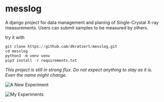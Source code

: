 # messlog
A django project for data management and planing of Single-Crystal X-ray measurements. Users can submit samples to be measured by others.

try it with 

```python
git clone https://github.com/dkratzert/messlog.git
cd messlog
python3 -m venv venv
pip3 install -r requirements.txt
```

*This project is still in strong flux. Do not expect anything to stay as it is. Even the name might change.*


![A New Experiment](https://xs3-data.uni-freiburg.de/messlog/messlog_new_exp.PNG)

![My Experiments](https://xs3-data.uni-freiburg.de/messlog/messlog_exp_list.PNG)
